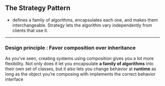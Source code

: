 ## The Strategy Pattern
- defines a family of algorithms, encapsulates each one, and makes them interchangeable. Strategy lets the algorithm vary independently from clients that use it.
---
### Design principle : Favor composition over inheritance
As you’ve seen, creating systems using composition gives you a lot more flexibility. Not only does it let you encapsulate **a family of algorithms** into their own set of classes, but it also lets you change behavior at **runtime** as long as the object you’re composing with implements the correct behavior interface